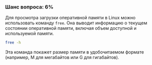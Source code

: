 ### Шанс вопроса: 6%

Для просмотра загрузки оперативной памяти в Linux можно использовать команду `free`. Она выводит информацию о текущем состоянии оперативной памяти, включая объем доступной и используемой памяти.

```bash
free -h
```

Эта команда покажет размер памяти в удобочитаемом формате (например, M для мегабайтов или G для гигабайтов).